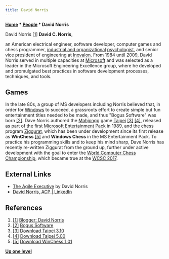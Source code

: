 ```yaml
---
title: David Norris
---
```

**[Home](Home "Home") * [People](People "People") * David Norris**

[](https://www.blogger.com/profile/18298961984549854316) David Norris <a id="cite-note-1" href="#cite-ref-1">[1]</a>
**David C. Norris**,

an American electrical engineer, software developer, computer games and chess programmer, [industrial and organizational](https://en.wikipedia.org/wiki/Industrial_and_organizational_psychology) [psychologist](Category:Psychologist "Category:Psychologist"), and senior vice president of engineering at [Inovalon](https://en.wikipedia.org/wiki/Inovalon).
From 1984 until 2009, David Norris served in multiple capacities at [Microsoft](Microsoft "Microsoft") and was selected as a leader in the Microsoft Engineering Excellence group, where he developed and promulgated best practices in software development processes, techniques, and tools.

## Games

In the late 80s, a group of MS developers including Norris believed that, in order for [Windows](Windows "Windows") to succeed, a grassroots effort to create simple but fun entertainment titles needed to be made, and thus "Bogus Software" was born <a id="cite-note-2" href="#cite-ref-2">[2]</a>. Dave Norris authored the [Mahjongg](https://en.wikipedia.org/wiki/Mahjong_solitaire) game [Taipei](https://en.wikipedia.org/wiki/Microsoft_Mahjong) <a id="cite-note-3" href="#cite-ref-3">[3]</a> <a id="cite-note-4" href="#cite-ref-4">[4]</a>, released as part of the first [Microsoft Entertainment Pack](https://en.wikipedia.org/wiki/Microsoft_Entertainment_Pack) in 1989, and the chess program [Ziggurat](Ziggurat "Ziggurat"), which has been under development since its first release as **WinChess** <a id="cite-note-5" href="#cite-ref-5">[5]</a> and **Windows Chess** in the MS Entertainment Pack. To practice his programming skills and to keep his mind sharp, Dave Norris has recently re-written Ziggurat from the ground up, further under active development with the goal to enter the [World Computer Chess Championship](World_Computer_Chess_Championship "World Computer Chess Championship"), which became true at the [WCSC 2017](WCSC_2017 "WCSC 2017").

## External Links

- [The Agile Executive](http://theagileexecutive.blogspot.com/) by David Norris
- [David Norris, ACP | LinkedIn](http://www.linkedin.com/in/davidcnorris)

## References

1. <a id="cite-ref-1" href="#cite-note-1">[1]</a> [Blogger: David Norris](https://www.blogger.com/profile/18298961984549854316)
1. <a id="cite-ref-2" href="#cite-note-2">[2]</a> [Bogus Software](http://www.exmsft.com/~hanss/pranks.htm#bogus)
1. <a id="cite-ref-3" href="#cite-note-3">[3]</a> [Download Taipei 3.10](http://www.download-central.ws/Win16/Games/T/Taipei/3.10/)
1. <a id="cite-ref-4" href="#cite-note-4">[4]</a> [Download Taipei 5.00](http://www.download-central.ws/Win16/Games/T/Taipei/5.00/)
1. <a id="cite-ref-5" href="#cite-note-5">[5]</a> [Download WinChess 1.01](http://www.download-central.ws/Win16/Games/W/WinChess/)

**[Up one level](People "People")**

